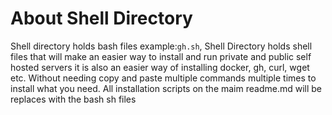 # About Shell Directory
Shell directory holds bash files example:`gh.sh`, Shell Directory holds shell files that will make an easier way to install and run private and public self hosted servers it is also an easier way of installing docker, gh, curl, wget etc. Without needing copy and paste multiple commands multiple times to install what you need. 
All installation scripts on the maim readme.md will be replaces with the bash sh files
